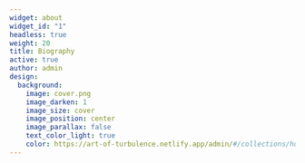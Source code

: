 ```yaml
---
widget: about
widget_id: "1"
headless: true
weight: 20
title: Biography
active: true
author: admin
design:
  background:
    image: cover.png
    image_darken: 1
    image_size: cover
    image_position: center
    image_parallax: false
    text_color_light: true
    color: https://art-of-turbulence.netlify.app/admin/#/collections/home
---
```

